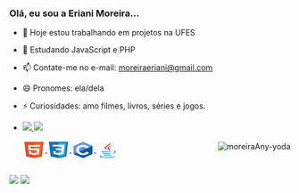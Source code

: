 ### Olá, eu sou a Eriani Moreira...

- 🔭 Hoje estou trabalhando em projetos na UFES
- 🌱 Estudando JavaScript e PHP
- 📫 Contate-me no e-mail: moreiraeriani@gmail.com
- 😄 Pronomes: ela/dela
- ⚡ Curiosidades: amo filmes, livros, séries e jogos.
- 
  <div>
    <a href="https://github.com/moreiraAny">
    <img height="180em" src="https://github-readme-stats.vercel.app/api?username=moreiraAny&show_icons=true&theme=dracula&include_all_commits=true&count_private=true"/>
    <img height="180em" src="https://github-readme-stats.vercel.app/api/top-langs/?username=moreiraAny&layout=compact&langs_count=7&theme=dracula"/>
  </div>

  <div style="display: inline_block"><br>
    <img align="center" alt="moreiraAny-HTML" height="30" width="40" src="https://raw.githubusercontent.com/devicons/devicon/master/icons/html5/html5-original.svg">
    <img align="center" alt="moreiraAny-CSS" height="30" width="40" src="https://raw.githubusercontent.com/devicons/devicon/master/icons/css3/css3-original.svg">
    <img align="center" alt="moreiraAny-CSS" height="30" width="40" src="https://raw.githubusercontent.com/devicons/devicon/master/icons/c/c-original.svg">
    <img align="center" alt="moreiraAny-CSS" height="30" width="40" src="https://raw.githubusercontent.com/devicons/devicon/master/icons/java/java-original.svg">
    <img align="right" alt="moreiraAny-yoda" src="https://cdn.discordapp.com/attachments/795358919417397249/825430589581688872/hi.gif">
</div>
  
  ##
  
  <div> 
    <a href="https://www.instagram.com/moreira_ery/" target="_blank"><img src="https://img.shields.io/badge/-Instagram-%23E4405F?style=for-the-badge&logo=instagram&logoColor=white" target="_blank"></a>
    <a href="https://www.linkedin.com/in/eriani-moreira-8815411aa/" target="_blank"><img src="https://img.shields.io/badge/-LinkedIn-%230077B5?style=for-the-badge&logo=linkedin&logoColor=white" target="_blank"></a>  
</div>
